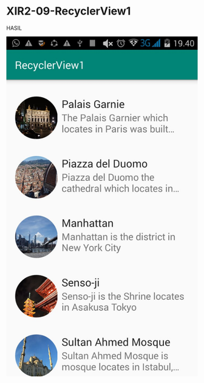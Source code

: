 # XIR2-09-RecyclerView1

HASIL

![alt text](https://github.com/ArumPuspaPratiwi/XIR2-09-RecyclerView1/blob/master/recyclerview1.jpeg)
